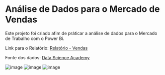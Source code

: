 # Análise de Dados para o Mercado de Vendas

Este projeto foi criado afim de práticar a análise de dados para o Mercado de Trabalho com o Power Bi.

Link para o Relatório: [Relatório - Vendas](https://app.powerbi.com/view?r=eyJrIjoiMjcwYWVmYTYtZGRiOC00ODM0LTk2MTItY2Y3Y2Y0ZGFjZTI5IiwidCI6IjIyYWJlM2MwLWFhMzAtNDFlZS1iN2U1LTBiNGJmODk1OGM5YyJ9)

Fonte dos dados: [Data Science Academy](https://www.datascienceacademy.com.br/)

![image](https://user-images.githubusercontent.com/73412627/227750480-e290a2d5-cce4-4b87-8769-465401931d47.png)
![image](https://user-images.githubusercontent.com/73412627/227750492-1a340d56-5b27-4fd1-bc23-0915f938ded4.png)
![image](https://user-images.githubusercontent.com/73412627/227750501-a2e85d24-b663-4bb7-9754-160c3bc49b40.png)
